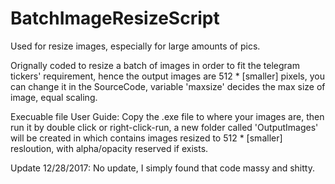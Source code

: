 # BatchImageResizeScript

Used for resize images, especially for large amounts of pics.

Orignally coded to resize a batch of images in order to fit the telegram tickers' requirement, hence the output images are 512 * [smaller] pixels, you can change it in the SourceCode, variable 'maxsize' decides the max size of image, equal scaling.

Execuable file User Guide:
Copy the .exe file to where your images are, then run it by double click or right-click-run, a new folder called 'OutputImages' will be created in which contains images resized to 512 * [smaller] resloution, with alpha/opacity reserved if exists.

Update 12/28/2017: No update, I simply found that code massy and shitty.
